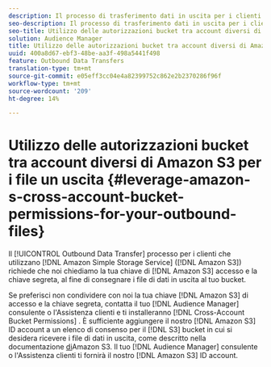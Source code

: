 ```yaml
---
description: Il processo di trasferimento dati in uscita per i clienti che utilizzano Amazon Simple Storage Service (Amazon S3) richiede che venga richiesto il codice di accesso e la chiave segreta Amazon S3, al fine di inviare i file di dati in uscita al bucket.
seo-description: Il processo di trasferimento dati in uscita per i clienti che utilizzano Amazon Simple Storage Service (Amazon S3) richiede che venga richiesto il codice di accesso e la chiave segreta Amazon S3, al fine di inviare i file di dati in uscita al bucket.
seo-title: Utilizzo delle autorizzazioni bucket tra account diversi di Amazon S3 per i file un uscita
solution: Audience Manager
title: Utilizzo delle autorizzazioni bucket tra account diversi di Amazon S3 per i file un uscita
uuid: 400a8d67-ebf3-48be-aa3f-498a5441f498
feature: Outbound Data Transfers
translation-type: tm+mt
source-git-commit: e05eff3cc04e4a82399752c862e2b2370286f96f
workflow-type: tm+mt
source-wordcount: '209'
ht-degree: 14%

---
```



# Utilizzo delle autorizzazioni bucket tra account diversi di Amazon S3 per i file un uscita {#leverage-amazon-s-cross-account-bucket-permissions-for-your-outbound-files}

Il [!UICONTROL Outbound Data Transfer] processo per i clienti che utilizzano [!DNL Amazon Simple Storage Service] ([!DNL Amazon S3]) richiede che noi chiediamo la tua chiave di [!DNL Amazon S3] accesso e la chiave segreta, al fine di consegnare i file di dati in uscita al tuo bucket.

Se preferisci non condividere con noi la tua chiave [!DNL Amazon S3] di accesso e la chiave segreta, contatta il tuo [!DNL Audience Manager] consulente o l&#39;Assistenza clienti e ti installeranno [!DNL Cross-Account Bucket Permissions] . È sufficiente aggiungere il nostro [!DNL Amazon S3] ID account a un elenco di consenso per il [!DNL S3] bucket in cui si desidera ricevere i file di dati in uscita, come descritto nella documentazione [di](https://docs.aws.amazon.com/AmazonS3/latest/dev/example-walkthroughs-managing-access-example2.html)Amazon S3. Il tuo [!DNL Audience Manager] consulente o l&#39;Assistenza clienti ti fornirà il nostro [!DNL Amazon S3] ID account.